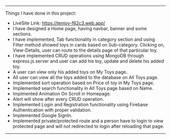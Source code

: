 ***
Things I have done in this project:

* LiveSite Link: https://tenjoy-f62c3.web.app/
* I have designed a Home page, having navbar, banner and some sections. 
* I have implemented, Tab functionality in category section and using Filter method showed toys in cards based on Sub-category. Clicking on, View-Details, user can route to the details page of that particular toy.
* I have implemented CRUD operations using MongoDB through express.js server and user can add his toy, update and delete his added toy.
* A user can view only his added toys on My Toys page..
* All user can view all the toys added to the database on All Toys page.
* Implemented sort operation based on Price of toy in My Toys page.
* Implemented search functionality in All Toys page based on Name.
* Implmented Animation On Scroll in Homepage.
* Alert will show after every CRUD operation.
* Implemented Login and Registration functionality using Firebase Authentication with proper validation.
* Implemented Google SignIn.
* Implemented private/protected route and a person have to login to view protected page and will not redirected to login after reloading that page.

***
